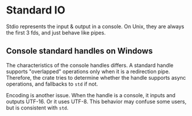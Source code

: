 # Standard IO

Stdio represents the input & output in a console. On Unix, they are always the first 3 fds, and just behave like pipes.

## Console standard handles on Windows

The characteristics of the console handles differs. A standard handle supports "overlapped" operations only when it is a redirection pipe. Therefore, the crate tries to determine whether the handle supports async operations, and fallbacks to `std` if not.

Encoding is another issue. When the handle is a console, it inputs and outputs UTF-16. Or it uses UTF-8. This behavior may confuse some users, but is consistent with `std`.

